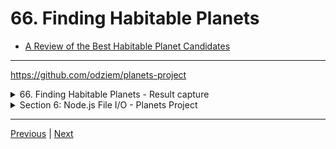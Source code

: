 # 66. Finding Habitable Planets

-   [A Review of the Best Habitable Planet Candidates](https://www.centauri-dreams.org/2015/01/30/a-review-of-the-best-habitable-planet-candidates/)

---

https://github.com/odziem/planets-project

<details>
  <summary> 66. Finding Habitable Planets - Result capture </summary>

  - `index.js`
  ```
const  { parse } = require('csv-parse');
const fs = require('fs');

const habitablePlanets = [];

function isHabitablePlanet(planet) {
    return planet['koi_disposition'] === 'CONFIRMED'
        && planet['koi_insol'] > 0.36 && planet['koi_insol'] < 1.11
        && planet['koi_prad'] < 1.6;
}

fs.createReadStream('kepler_data.csv')
    .pipe(parse({
        comment: '#',
        columns: true
    }))
    .on('data', (data) => {
        if (isHabitablePlanet(data)){
            habitablePlanets.push(data);
        }
    })
    .on('error', (err) => {
        console.log(err);
    })
    .on('end', () => {
        console.log(`${habitablePlanets.length} habitable planets found!`);
    });
  ```
  ---

  -   run `node index.js`

  ```
  8 habitable planets found!
  ```
</details>

<details>
  <summary> Section 6: Node.js File I/O - Planets Project </summary>

  - [Codebase: planets-project](../src/6_planets-project/)

</details>

---

[Previous](./65_Parsing-Our-Planets-Data.md) | [Next]()